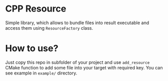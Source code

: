 # CPP Resource
Simple library, which allows to bundle files into result executable and access
them using `ResourceFactory` class.

# How to use?

Just copy this repo in subfolder of your project and use `add_resource` CMake
function to add some file into your target with required key. You can see example in `example/` directory.
